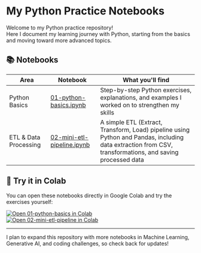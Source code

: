 # My Python Practice Notebooks

Welcome to my Python practice repository!  
Here I document my learning journey with Python, starting from the basics and moving toward more advanced topics.  

## 📚 Notebooks

| Area          | Notebook                                        | What you'll find                       |
|---------------|-------------------------------------------------|---------------------------------------|
| Python Basics | [01-python-basics.ipynb](notebooks/python_basics/01-python-basics.ipynb) | Step-by-step Python exercises, explanations, and examples I worked on to strengthen my skills |
| ETL & Data Processing | [02-mini-etl-pipeline.ipynb](notebooks/python_basics/02-mini-etl-pipeline.ipynb) | A simple ETL (Extract, Transform, Load) pipeline using Python and Pandas, including data extraction from CSV, transformations, and saving processed data |

## 🚀 Try it in Colab

You can open these notebooks directly in Google Colab and try the exercises yourself:  

[![Open 01-python-basics in Colab](https://colab.research.google.com/assets/colab-badge.svg)](https://colab.research.google.com/github/Git-Hub-Ran/Python/blob/main/notebooks/python_basics/01-python-basics.ipynb)  
[![Open 02-mini-etl-pipeline in Colab](https://colab.research.google.com/assets/colab-badge.svg)](https://colab.research.google.com/github/Git-Hub-Ran/Python/blob/main/notebooks/python_basics/02-mini-etl-pipeline.ipynb)

---

I plan to expand this repository with more notebooks in Machine Learning, Generative AI, and coding challenges, so check back for updates!
